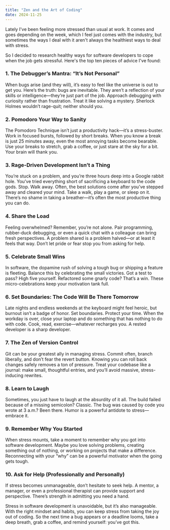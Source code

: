 ```yaml
---
title: "Zen and the Art of Coding"
date: 2024-11-25
---
```


Lately I've been feeling more stressed than usual at work. It comes and goes depending on the week, which I feel just
comes with the industry, but sometimes the ways I deal with it aren't always the healthiest ways to deal with stress.

So I decided to research healthy ways for software developers to cope when the job gets stressful. Here's the top ten
pieces of advice I've found:

### 1. The Debugger’s Mantra: “It’s Not Personal”

When bugs arise (and they will), it’s easy to feel like the universe is out to get you. Here’s the truth: bugs are 
inevitable. They aren’t a reflection of your skills or intelligence—they’re just part of the job. Approach debugging 
with curiosity rather than frustration. Treat it like solving a mystery. Sherlock Holmes wouldn’t rage-quit; neither 
should you.

### 2. Pomodoro Your Way to Sanity

The Pomodoro Technique isn’t just a productivity hack—it’s a stress-buster. Work in focused bursts, followed by short 
breaks. When you know a break is just 25 minutes away, even the most annoying tasks become bearable. Use your breaks to 
stretch, grab a coffee, or just stare at the sky for a bit. Your brain will thank you.

### 3. Rage-Driven Development Isn’t a Thing

You’re stuck on a problem, and you’re three hours deep into a Google rabbit hole. You’ve tried everything short of 
sacrificing a keyboard to the code gods. Stop. Walk away. Often, the best solutions come after you’ve stepped away and 
cleared your mind. Take a walk, play a game, or sleep on it. There’s no shame in taking a breather—it’s often the most 
productive thing you can do.

### 4. Share the Load

Feeling overwhelmed? Remember, you’re not alone. Pair programming, rubber-duck debugging, or even a quick chat with a 
colleague can bring fresh perspectives. A problem shared is a problem halved—or at least it feels that way. Don’t let 
pride or fear stop you from asking for help.

### 5. Celebrate Small Wins

In software, the dopamine rush of solving a tough bug or shipping a feature is fleeting. Balance this by celebrating the 
small victories. Got a test to pass? High five yourself. Refactored some gnarly code? That’s a win. These 
micro-celebrations keep your motivation tank full.

### 6. Set Boundaries: The Code Will Be There Tomorrow

Late nights and endless weekends at the keyboard might feel heroic, but burnout isn’t a badge of honor. Set boundaries. 
Protect your time. When the workday is over, close your laptop and do something that has nothing to do with code. Cook, 
read, exercise—whatever recharges you. A rested developer is a sharp developer.

### 7. The Zen of Version Control

Git can be your greatest ally in managing stress. Commit often, branch liberally, and don’t fear the revert button. 
Knowing you can roll back changes safely removes a ton of pressure. Treat your codebase like a journal: make small, 
thoughtful entries, and you’ll avoid massive, stress-inducing rewrites.

### 8. Learn to Laugh

Sometimes, you just have to laugh at the absurdity of it all. The build failed because of a missing semicolon? Classic. 
The bug was caused by code you wrote at 3 a.m.? Been there. Humor is a powerful antidote to stress—embrace it.

### 9. Remember Why You Started

When stress mounts, take a moment to remember why you got into software development. Maybe you love solving problems, 
creating something out of nothing, or working on projects that make a difference. Reconnecting with your “why” can be a 
powerful motivator when the going gets tough.

### 10. Ask for Help (Professionally and Personally)

If stress becomes unmanageable, don’t hesitate to seek help. A mentor, a manager, or even a professional therapist can 
provide support and perspective. There’s strength in admitting you need a hand.

Stress in software development is unavoidable, but it’s also manageable. With the right mindset and habits, you can keep 
stress from taking the joy out of coding. So the next time a bug appears or a deadline looms, take a deep breath, grab a 
coffee, and remind yourself: you’ve got this.
